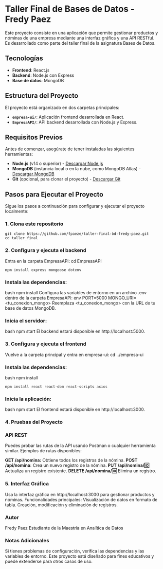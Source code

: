 # Taller Final de Bases de Datos - Fredy Paez

Este proyecto consiste en una aplicación que permite gestionar productos y nóminas de una empresa mediante una interfaz gráfica y una API RESTful. Es desarrollado como parte del taller final de la asignatura Bases de Datos.

## Tecnologías
- **Frontend**: React.js
- **Backend**: Node.js con Express
- **Base de datos**: MongoDB

## Estructura del Proyecto
El proyecto está organizado en dos carpetas principales:
- **`empresa-ui/`**: Aplicación frontend desarrollada en React. 
- **`EmpresaAPI/`**: API backend desarrollada con Node.js y Express.

## Requisitos Previos
Antes de comenzar, asegúrate de tener instaladas las siguientes herramientas:
- **Node.js** (v14 o superior) - [Descargar Node.js](https://nodejs.org/)
- **MongoDB** (instancia local o en la nube, como MongoDB Atlas) - [Descargar MongoDB](https://www.mongodb.com/)
- **Git** (opcional, para clonar el proyecto) - [Descargar Git](https://git-scm.com/)

## Pasos para Ejecutar el Proyecto
Sigue los pasos a continuación para configurar y ejecutar el proyecto localmente:

### 1. Clona este repositorio
```
git clone https://github.com/fpaeze/taller-final-bd-fredy-paez.git
cd taller_final
```


### 2. Configura y ejecuta el backend
Entra en la carpeta EmpresaAPI:
cd EmpresaAPI
```
npm install express mongoose dotenv
```

### Instala las dependencias:
bash
npm install
Configura las variables de entorno en un archivo .env dentro de la carpeta EmpresaAPI:
env
PORT=5000
MONGO_URI=<tu_conexion_mongo>
Reemplaza <tu_conexion_mongo> con la URL de tu base de datos MongoDB.

### Inicia el servidor:
bash
npm start
El backend estará disponible en http://localhost:5000.

### 3. Configura y ejecuta el frontend
Vuelve a la carpeta principal y entra en empresa-ui:
cd ../empresa-ui

### Instala las dependencias:
bash
npm install
```
npm install react react-dom react-scripts axios
```

### Inicia la aplicación:
bash
npm start
El frontend estará disponible en http://localhost:3000.

### 4. Pruebas del Proyecto
### API REST
Puedes probar las rutas de la API usando Postman o cualquier herramienta similar. Ejemplos de rutas disponibles:

**GET /api/nomina:** Obtiene todos los registros de la nómina.
**POST /api/nomina:** Crea un nuevo registro de la nómina.
**PUT /api/nomina/:id:** Actualiza un registro existente.
**DELETE /api/nomina/:id:** Elimina un registro.

### 5. Interfaz Gráfica

Usa la interfaz gráfica en http://localhost:3000 para gestionar productos y nóminas.
Funcionalidades principales:
Visualización de datos en formato de tabla.
Creación, modificación y eliminación de registros.

### Autor
Fredy Paez
Estudiante de la Maestría en Analítica de Datos

### Notas Adicionales
Si tienes problemas de configuración, verifica las dependencias y las variables de entorno.
Este proyecto está diseñado para fines educativos y puede extenderse para otros casos de uso.
